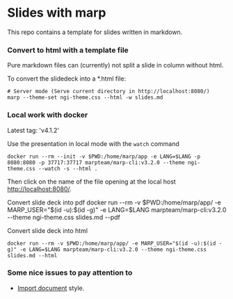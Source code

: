 # Slides with marp 
This repo contains a template for slides written in markdown.

### Convert to html with a template file
Pure markdown files can (currently) not split a slide in column without html. 

To convert the slidedeck into a *.html file: 

    # Server mode (Serve current directory in http://localhost:8080/)
    marp --theme-set ngi-theme.css --html -w slides.md


### Local work with docker
Latest tag: 'v4.1.2' 

Use the presentation in local mode with the `watch` command 

    docker run --rm --init -v $PWD:/home/marp/app -e LANG=$LANG -p 8080:8080 -p 37717:37717 marpteam/marp-cli:v3.2.0 --theme ngi-theme.css --watch -s --html .

Then click on the name of the file opening at the local host [http://localhost:8080/](http://localhost:8080/).

Convert slide deck into pdf 
    docker run --rm -v $PWD:/home/marp/app/ -e MARP_USER="$(id -u):$(id -g)" -e LANG=$LANG marpteam/marp-cli:v3.2.0 --theme ngi-theme.css slides.md --pdf

Convert slide deck into html 

    docker run --rm -v $PWD:/home/marp/app/ -e MARP_USER="$(id -u):$(id -g)" -e LANG=$LANG marpteam/marp-cli:v3.2.0 --theme ngi-theme.css slides.md --html



### Some nice issues to pay attention to 

- [Import document](https://github.com/marp-team/marpit/issues/135) style. 


